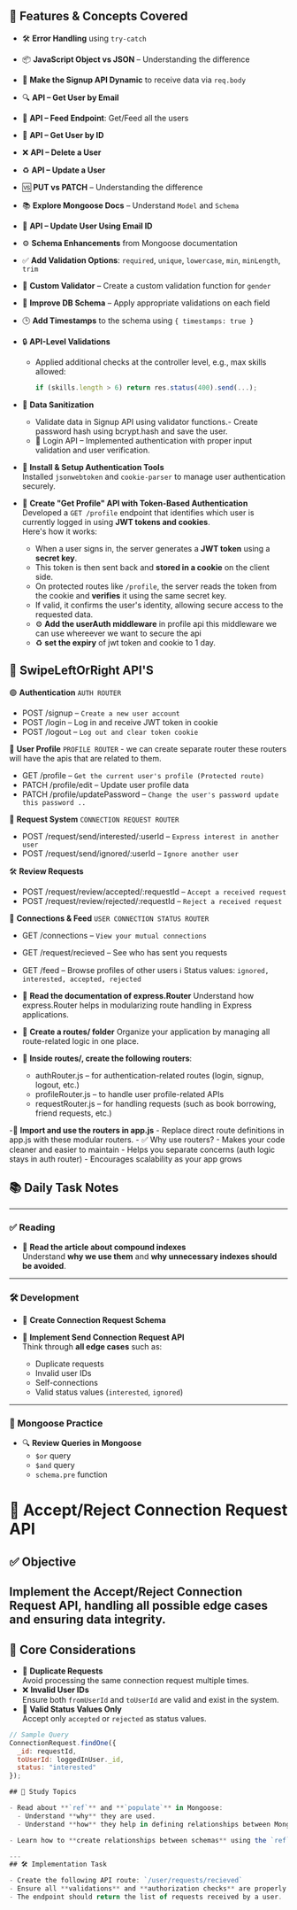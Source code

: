 ## 🚀 Features & Concepts Covered

- 🛠️ **Error Handling** using `try-catch`
- 📦 **JavaScript Object vs JSON** – Understanding the difference
- 📝 **Make the Signup API Dynamic** to receive data via `req.body`
- 🔍 **API – Get User by Email**
- 📰 **API – Feed Endpoint**: Get/Feed all the users
- 🧾 **API – Get User by ID**
- ❌ **API – Delete a User**
- ♻️ **API – Update a User**
- 🆚 **PUT vs PATCH** – Understanding the difference
- 📚 **Explore Mongoose Docs** – Understand `Model` and `Schema`
- 📧 **API – Update User Using Email ID**
- ⚙️ **Schema Enhancements** from Mongoose documentation
- ✅ **Add Validation Options**: `required`, `unique`, `lowercase`, `min`, `minLength`, `trim`
- 🧠 **Custom Validator** – Create a custom validation function for `gender`
- 🔧 **Improve DB Schema** – Apply appropriate validations on each field
- 🕒 **Add Timestamps** to the schema using `{ timestamps: true }`
- 🔒 **API-Level Validations**
  - Applied additional checks at the controller level, e.g., max skills allowed:
    ```js
    if (skills.length > 6) return res.status(400).send(...);
    ```
- 🧼 **Data Sanitization**
  - Validate data in Signup API using validator functions.- Create password hash using bcrypt.hash and save the user.
  - 🔐 Login API – Implemented authentication with proper input validation and user verification.
- 🔑 **Install & Setup Authentication Tools**  
  Installed `jsonwebtoken` and `cookie-parser` to manage user authentication securely.

- 🧠 **Create "Get Profile" API with Token-Based Authentication**  
  Developed a `GET /profile` endpoint that identifies which user is currently logged in using **JWT tokens and cookies**.  
  Here's how it works:
  - When a user signs in, the server generates a **JWT token** using a **secret key**.
  - This token is then sent back and **stored in a cookie** on the client side.
  - On protected routes like `/profile`, the server reads the token from the cookie and **verifies** it using the same secret key.
  - If valid, it confirms the user's identity, allowing secure access to the requested data.
  - ⚙️ **Add the userAuth middleware** in profile api this middleware we can use whereever we want to secure the api
  - ♻️ **set the expiry** of jwt token and cookie to 1 day.

## 📧 SwipeLeftOrRight API'S

🟢 **Authentication**
`AUTH ROUTER`

- POST /signup – `Create a new user account`
- POST /login – Log in and receive JWT token in cookie
- POST /logout – `Log out and clear token cookie`

👤 **User Profile**
`PROFILE ROUTER` - we can create separate router these routers will have the apis that are related to them.

- GET /profile – `Get the current user's profile (Protected route)`
- PATCH /profile/edit – Update user profile data
- PATCH /profile/updatePassword – `Change the user's password update this password ..`

💌 **Request System**
`CONNECTION REQUEST ROUTER`

- POST /request/send/interested/:userId – `Express interest in another user`
- POST /request/send/ignored/:userId – `Ignore another user`

🛠️ **Review Requests**

- POST /request/review/accepted/:requestId – `Accept a received request`
- POST /request/review/rejected/:requestId – `Reject a received request`

🤝 **Connections & Feed**
`USER CONNECTION STATUS ROUTER`

- GET /connections – `View your mutual connections`
- GET /request/recieved – See who has sent you requests
- GET /feed – Browse profiles of other users
  ℹ️ Status values: `ignored, interested, accepted, rejected`

- 📘 **Read the documentation of express.Router**
  Understand how express.Router helps in modularizing route handling in Express applications.

- 📁 **Create a routes/ folder**
  Organize your application by managing all route-related logic in one place.

- 🧩 **Inside routes/, create the following routers**:
  - authRouter.js – for authentication-related routes (login, signup, logout, etc.)
  - profileRouter.js – to handle user profile-related APIs
  - requestRouter.js – for handling requests (such as book borrowing, friend requests, etc.)

-🔌 **Import and use the routers in app.js** - Replace direct route definitions in app.js with these modular routers. - ✅ Why use routers? - Makes your code cleaner and easier to maintain - Helps you separate concerns (auth logic stays in auth router) - Encourages scalability as your app grows

## 📚 Daily Task Notes

---

### ✅ Reading

- 📖 **Read the article about compound indexes**  
  Understand **why we use them** and **why unnecessary indexes should be avoided**.

---

### 🛠️ Development

- 🧩 **Create Connection Request Schema**

- 🔗 **Implement Send Connection Request API**  
  Think through **all edge cases** such as:
  - Duplicate requests
  - Invalid user IDs
  - Self-connections
  - Valid status values (`interested`, `ignored`)

---

### 📘 Mongoose Practice

- 🔍 **Review Queries in Mongoose**
  - `$or` query
  - `$and` query
  - `schema.pre` function

# 🔗 Accept/Reject Connection Request API

## ✅ Objective

## Implement the **Accept/Reject Connection Request API**, handling all possible edge cases and ensuring data integrity.

## 📌 Core Considerations

- 🛑 **Duplicate Requests**  
  Avoid processing the same connection request multiple times.
- ❌ **Invalid User IDs**  
  Ensure both `fromUserId` and `toUserId` are valid and exist in the system.
- 📝 **Valid Status Values Only**  
  Accept only `accepted` or `rejected` as status values.

```js
// Sample Query
ConnectionRequest.findOne({
  _id: requestId,
  toUserId: loggedInUser._id,
  status: "interested"
});

## 📖 Study Topics

- Read about **`ref`** and **`populate`** in Mongoose:
  - Understand **why** they are used.
  - Understand **how** they help in defining relationships between MongoDB documents.

- Learn how to **create relationships between schemas** using the `ref` property in Mongoose.

---
## 🛠️ Implementation Task

- Create the following API route: `/user/requests/recieved`
- Ensure all **validations** and **authorization checks** are properly implemented.
- The endpoint should return the list of requests received by a user.
```
